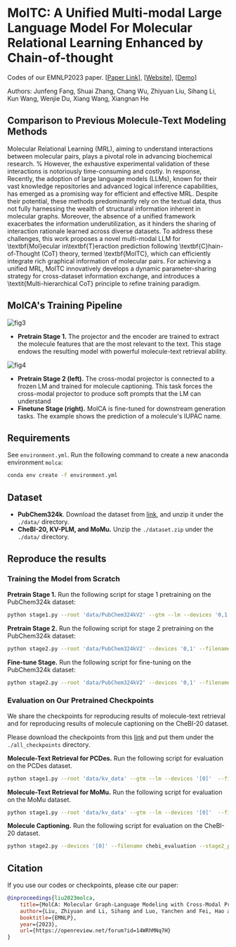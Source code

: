 # MolTC: A Unified Multi-modal  Large Language Model For Molecular Relational Learning Enhanced by Chain-of-thought

Codes of our EMNLP2023 paper. [[Paper Link](https://arxiv.org/abs/2310.12798)], [[Website](https://acharkq.github.io/MolCA/)], [[Demo](https://8b8760bb1ba284ef54.gradio.live)]

Authors: Junfeng Fang, Shuai Zhang, Chang Wu, Zhiyuan Liu, Sihang Li, Kun Wang, Wenjie Du, Xiang Wang, Xiangnan He


## Comparison to Previous Molecule-Text Modeling Methods

Molecular Relational Learning (MRL), aiming to understand interactions between molecular pairs, plays a pivotal role in advancing biochemical research.
% However, the exhaustive experimental validation of these interactions is notoriously time-consuming and costly. In response, 
Recently, the adoption of large language models (LLMs), known for their vast knowledge repositories and advanced logical inference capabilities, has emerged as a promising way for efficient and effective MRL.
Despite their potential, these methods predominantly rely on the textual data, thus not fully harnessing the wealth of structural information inherent in molecular graphs.
Moreover, the absence of a unified framework exacerbates the information underutilization, as it hinders the sharing of interaction rationale learned across diverse datasets.
To address these challenges, this work proposes a novel multi-modal LLM for \textbf{Mol}ecular in\textbf{T}eraction prediction following \textbf{C}hain-of-Thought (CoT) theory, termed \textbf{MolTC}, which can efficiently integrate rich graphical information of molecular pairs. For achieving a unified MRL, MolTC innovatively develops a dynamic parameter-sharing strategy for cross-dataset information exchange, and introduces a \textit{Multi-hierarchical CoT} principle to refine training paradigm. 

## MolCA's Training Pipeline

![fig3](./static/images/stage1.jpg)

* <b>Pretrain Stage 1.</b> The projector and the encoder are trained to extract the molecule features that are the most relevant to the text. This stage endows the resulting model with powerful molecule-text retrieval ability. 

![fig4](./figures/stage23_cropped.png)

* <b>Pretrain Stage 2 (left).</b> The cross-modal projector is connected to a frozen LM and trained for molecule captioning. This task forces the cross-modal projector to produce soft prompts that the LM can understand
* <b>Finetune Stage (right).</b> MolCA is fine-tuned for downstream generation tasks. The example shows the prediction of a molecule's IUPAC name.

## Requirements

See `environment.yml`. Run the following command to create a new anaconda environment `molca`: 

```bash
conda env create -f environment.yml
```

## Dataset

* **PubChem324k**. Download the dataset from [link](https://huggingface.co/datasets/acharkq/PubChem324kV2), and unzip it under the `./data/` directory.
* **CheBI-20, KV-PLM, and MoMu.** Unzip the `./dataset.zip` under the `./data/` directory. 


## Reproduce the results

### Training the Model from Scratch

**Pretrain Stage 1.** Run the following script for stage 1 pretraining on the PubChem324k dataset:

```bash
python stage1.py --root 'data/PubChem324kV2' --gtm --lm --devices '0,1' --mode train --filename stage1 --rerank_cand_num 128 --num_query_token 8 --tune_gnn
```

**Pretrain Stage 2.** Run the following script for stage 2 pretraining on the PubChem324k dataset:

```bash
python stage2.py --root 'data/PubChem324kV2' --devices '0,1' --filename "stage2" --stage1_path "all_checkpoints/stage1/last.ckpt" --opt_model 'facebook/galactica-1.3b' --max_epochs 10 --mode pretrain --prompt '[START_I_SMILES]{}[END_I_SMILES].' --tune_gnn --llm_tune freeze --inference_batch_size 4
```

**Fine-tune Stage.** Run the following script for fine-tuning on the PubChem324k dataset:

```bash
python stage2.py --root 'data/PubChem324kV2' --devices '0,1' --filename "ft_pubchem324k" --stage2_path "all_checkpoints/stage2/last.ckpt" --opt_model 'facebook/galactica-1.3b' --max_epochs 100 --mode ft --prompt '[START_I_SMILES]{}[END_I_SMILES]. ' --tune_gnn --llm_tune lora --inference_batch_size 8
```


### Evaluation on Our Pretrained Checkpoints 

We share the checkpoints for reproducing results of molecule-text retrieval and for reproducing results of molecule captioning on the CheBI-20 dataset.

Please download the checkpoints from this [link](https://huggingface.co/acharkq/MolCA/tree/main) and put them under the `./all_checkpoints` directory.

**Molecule-Text Retrieval for PCDes.** Run the following script for evaluation on the PCDes dataset.

```bash
python stage1.py --root 'data/kv_data' --gtm --lm --devices '[0]'  --filename pcdes_evaluation --init_checkpoint "all_checkpoints/share/stage1.ckpt" --rerank_cand_num 128 --num_query_token 8 --match_batch_size 64 --mode eval
```

**Molecule-Text Retrieval for MoMu.** Run the following script for evaluation on the MoMu dataset.

```bash
python stage1.py --root 'data/kv_data' --gtm --lm --devices '[0]'  --filename momu_evaluation --init_checkpoint "all_checkpoints/share/stage1.ckpt" --rerank_cand_num 128 --num_query_token 8 --match_batch_size 64 --mode eval --use_phy_eval
```

**Molecule Captioning.** Run the following script for evaluation on the CheBI-20 dataset.

```bash
python stage2.py --devices '[0]' --filename chebi_evaluation --stage2_path "all_checkpoints/share/chebi.ckpt" --opt_model 'facebook/galactica-1.3b' --mode eval --prompt '[START_I_SMILES]{}[END_I_SMILES]. ' --tune_gnn --llm_tune lora --inference_batch_size 8 --root "data/ChEBI-20_data" --peft_dir "all_checkpoints/share/chebi_lora" --init_checkpoint all_checkpoints/share/chebi.ckpt;
```

## Citation

If you use our codes or checkpoints, please cite our paper:

```bib
@inproceedings{liu2023molca,
    title={MolCA: Molecular Graph-Language Modeling with Cross-Modal Projector and Uni-Modal Adapter},
    author={Liu, Zhiyuan and Li, Sihang and Luo, Yanchen and Fei, Hao and Cao, Yixin and Kawaguchi, Kenji and Wang, Xiang and Chua, Tat-Seng},
    booktitle={EMNLP},
    year={2023},
    url={https://openreview.net/forum?id=14WRhMNq7H}
}
```
